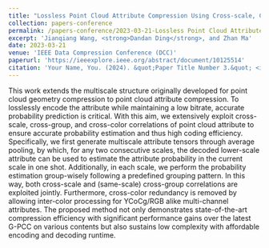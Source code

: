 ```yaml
---
title: "Lossless Point Cloud Attribute Compression Using Cross-scale, Cross-group, and Cross-color Prediction"
collection: papers-conference
permalink: /papers-conference/2023-03-21-Lossless Point Cloud Attribute Compression Using Cross-scale, Cross-group, and Cross-color Prediction
excerpt: 'Jianqiang Wang, <strong>Dandan Ding</strong>, and Zhan Ma'
date: 2023-03-21
venue: 'IEEE Data Compression Conference (DCC)'
paperurl: 'https://ieeexplore.ieee.org/abstract/document/10125514'
citation: 'Your Name, You. (2024). &quot;Paper Title Number 3.&quot; <i>GitHub Journal of Bugs</i>. 1(3).'
---
```



This work extends the multiscale structure originally developed for point cloud geometry compression to point cloud attribute compression. To losslessly encode the attribute while maintaining a low bitrate, accurate probability prediction is critical. With this aim, we extensively exploit cross-scale, cross-group, and cross-color correlations of point cloud attribute to ensure accurate probability estimation and thus high coding efficiency. Specifically, we first generate multiscale attribute tensors through average pooling, by which, for any two consecutive scales, the decoded lower-scale attribute can be used to estimate the attribute probability in the current scale in one shot. Additionally, in each scale, we perform the probability estimation group-wisely following a predefined grouping pattern. In this way, both cross-scale and (same-scale) cross-group correlations are exploited jointly. Furthermore, cross-color redundancy is removed by allowing inter-color processing for YCoCg/RGB alike multi-channel attributes. The proposed method not only demonstrates state-of-the-art compression efficiency with significant performance gains over the latest G-PCC on various contents but also sustains low complexity with affordable encoding and decoding runtime.
